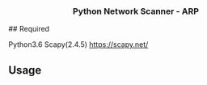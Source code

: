 <h3 align="center">Python Network Scanner - ARP</h3>
## Required

Python3.6 
Scapy(2.4.5) https://scapy.net/

## Usage

